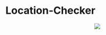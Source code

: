 # Location-Checker

<p align="center">
<img src="https://user-images.githubusercontent.com/60034035/109198098-ffe00200-77c7-11eb-958d-2b4ae7e57cb2.gif">
</p>